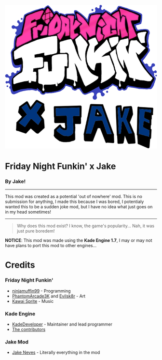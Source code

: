 
![JakeModLogo](art/thejakemodlogo.png)

# Friday Night Funkin' x Jake
### By Jake!

---

This mod was created as a potential 'out of nowhere' mod. This is no submission for anything, I made this because I was bored, I potentialy wanted this to be a sudden joke mod, but I have no idea what just goes on in my head sometimes!

---

> Why does this mod exist? I know, the game's popularity... Nah, it was just pure boredem!

**NOTICE**: This mod was made using the **Kade Engine 1.7**, I may or may not have plans to port this mod to other engines...

# Credits
### Friday Night Funkin'
 - [ninjamuffin99](https://twitter.com/ninja_muffin99) - Programming
 - [PhantomArcade3K](https://twitter.com/phantomarcade3k) and [Evilsk8r](https://twitter.com/evilsk8r) - Art
 - [Kawai Sprite](https://twitter.com/kawaisprite) - Music

### Kade Engine
 - [KadeDeveloper](https://twitter.com/KadeDeveloper) - Maintainer and lead programmer
 - [The contributors](https://github.com/KadeDev/Kade-Engine/graphs/contributors)

### Jake Mod
 - [Jake Neves](https://www.youtube.com/channel/UCaPYj8aYX30iDGOP7B9HUIQ) - Literally everything in the mod